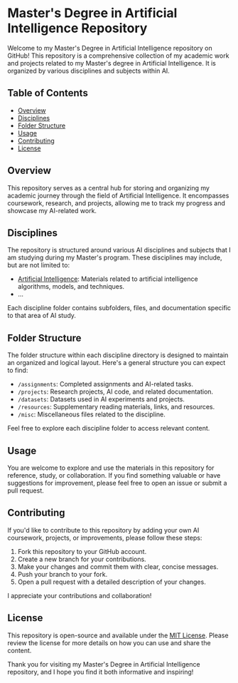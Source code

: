 # Master's Degree in Artificial Intelligence Repository

Welcome to my Master's Degree in Artificial Intelligence repository on GitHub! This repository is a comprehensive collection of my academic work and projects related to my Master's degree in Artificial Intelligence. It is organized by various disciplines and subjects within AI.

## Table of Contents

- [Overview](#overview)
- [Disciplines](#disciplines)
- [Folder Structure](#folder-structure)
- [Usage](#usage)
- [Contributing](#contributing)
- [License](#license)

## Overview

This repository serves as a central hub for storing and organizing my academic journey through the field of Artificial Intelligence. It encompasses coursework, research, and projects, allowing me to track my progress and showcase my AI-related work.

## Disciplines

The repository is structured around various AI disciplines and subjects that I am studying during my Master's program. These disciplines may include, but are not limited to:

- [Artificial Intelligence](/artificial-intelligence): Materials related to artificial intelligence algorithms, models, and techniques.
- ...

Each discipline folder contains subfolders, files, and documentation specific to that area of AI study.

## Folder Structure

The folder structure within each discipline directory is designed to maintain an organized and logical layout. Here's a general structure you can expect to find:

- `/assignments`: Completed assignments and AI-related tasks.
- `/projects`: Research projects, AI code, and related documentation.
- `/datasets`: Datasets used in AI experiments and projects.
- `/resources`: Supplementary reading materials, links, and resources.
- `/misc`: Miscellaneous files related to the discipline.

Feel free to explore each discipline folder to access relevant content.

## Usage

You are welcome to explore and use the materials in this repository for reference, study, or collaboration. If you find something valuable or have suggestions for improvement, please feel free to open an issue or submit a pull request.

## Contributing

If you'd like to contribute to this repository by adding your own AI coursework, projects, or improvements, please follow these steps:

1. Fork this repository to your GitHub account.
2. Create a new branch for your contributions.
3. Make your changes and commit them with clear, concise messages.
4. Push your branch to your fork.
5. Open a pull request with a detailed description of your changes.

I appreciate your contributions and collaboration!

## License

This repository is open-source and available under the [MIT License](LICENSE). Please review the license for more details on how you can use and share the content.

Thank you for visiting my Master's Degree in Artificial Intelligence repository, and I hope you find it both informative and inspiring!

